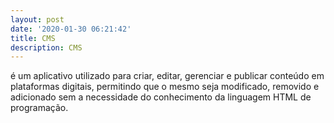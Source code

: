 ```yaml
---
layout: post
date: '2020-01-30 06:21:42'
title: CMS
description: CMS
---
```

 é um aplicativo utilizado para criar, editar, gerenciar e publicar conteúdo em plataformas digitais, permitindo que o mesmo seja modificado, removido e adicionado sem a necessidade do conhecimento da linguagem HTML de programação.
